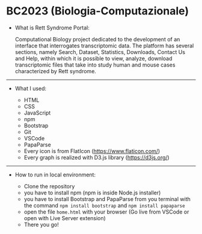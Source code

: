 # BC2023 (Biologia-Computazionale)

- What is Rett Syndrome Portal:

  Computational Biology project dedicated to the development of an interface that interrogates transcriptomic data. The platform has several sections, namely Search, Dataset, Statistics, Downloads, Contact Us and Help, within which it is possible to view, analyze, download transcriptomic files that take into study human and mouse cases characterized by Rett syndrome.

---

- What I used:

  - HTML
  - CSS
  - JavaScript
  - npm
  - Bootstrap
  - Git
  - VSCode
  - PapaParse
  - Every icon is from FlatIcon (https://www.flaticon.com/)
  - Every graph is realized with D3.js library (https://d3js.org/)

---

- How to run in local environment:

  - Clone the repository
  - you have to install npm (npm is inside Node.js installer)
  - you have to install Bootstrap and PapaParse from you terminal with the command `npm install bootstrap` and `npm install papaparse`
  - open the file `home.html` with your browser (Go live from VSCode or open with Live Server extension)
  - There you go!
